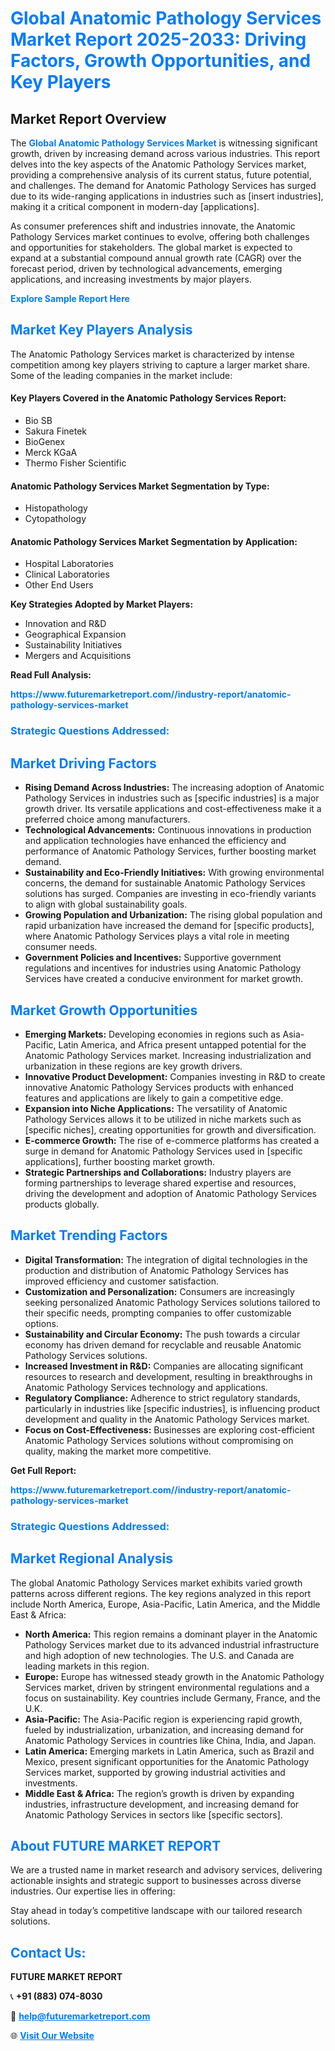 <h1 style="color: #007BFF;">Global Anatomic Pathology Services Market Report 2025-2033: Driving Factors, Growth Opportunities, and Key Players</h1>

<section id="overview">
<h2>Market Report Overview</h2>
<p>The <a href="https://www.futuremarketreport.com//industry-report/anatomic-pathology-services-market" style="color: #007BFF; text-decoration: none;"><strong>Global Anatomic Pathology Services Market</strong></a> is witnessing significant growth, driven by increasing demand across various industries. This report delves into the key aspects of the Anatomic Pathology Services market, providing a comprehensive analysis of its current status, future potential, and challenges. The demand for Anatomic Pathology Services has surged due to its wide-ranging applications in industries such as [insert industries], making it a critical component in modern-day [applications].</p>
<p>As consumer preferences shift and industries innovate, the Anatomic Pathology Services market continues to evolve, offering both challenges and opportunities for stakeholders. The global market is expected to expand at a substantial compound annual growth rate (CAGR) over the forecast period, driven by technological advancements, emerging applications, and increasing investments by major players.</p>
</section>

<section id="overview">
<p><a href="https://www.futuremarketreport.com//request-sample/reportId=79850" style="color: #007BFF; text-decoration: none;"><strong>Explore Sample Report Here</strong></a></p>
</section>

<section id="key-players">
<h2 style="color: #007BFF;">Market Key Players Analysis</h2>
<p>The Anatomic Pathology Services market is characterized by intense competition among key players striving to capture a larger market share. Some of the leading companies in the market include:</p>
<h4>Key Players Covered in the Anatomic Pathology Services Report:</h4>
<ul><li>Bio SB</li><li>Sakura Finetek</li><li>BioGenex</li><li>Merck KGaA</li><li>Thermo Fisher Scientific</li></ul>
<h4>Anatomic Pathology Services Market Segmentation by Type:</h4>
<ul><li>Histopathology</li><li>Cytopathology</li></ul>

<h4>Anatomic Pathology Services Market Segmentation by Application:</h4>
<ul><li>Hospital Laboratories</li><li>Clinical Laboratories</li><li>Other End Users</li></ul>
<p><strong>Key Strategies Adopted by Market Players:</strong></p>
<ul>
<li>Innovation and R&D</li>
<li>Geographical Expansion</li>
<li>Sustainability Initiatives</li>
<li>Mergers and Acquisitions</li>
</ul>
</section>

<section>
<p><strong>Read Full Analysis: </strong></p><a href="https://www.futuremarketreport.com//industry-report/anatomic-pathology-services-market" style="color: #007BFF; text-decoration: none;"><strong>https://www.futuremarketreport.com//industry-report/anatomic-pathology-services-market</strong></a>
<h3 style="color: #007BFF;">Strategic Questions Addressed:</h3>
</section>

<section id="driving-factors">
<h2 style="color: #007BFF;">Market Driving Factors</h2>
<ul>
<li><strong>Rising Demand Across Industries:</strong> The increasing adoption of Anatomic Pathology Services in industries such as [specific industries] is a major growth driver. Its versatile applications and cost-effectiveness make it a preferred choice among manufacturers.</li>
<li><strong>Technological Advancements:</strong> Continuous innovations in production and application technologies have enhanced the efficiency and performance of Anatomic Pathology Services, further boosting market demand.</li>
<li><strong>Sustainability and Eco-Friendly Initiatives:</strong> With growing environmental concerns, the demand for sustainable Anatomic Pathology Services solutions has surged. Companies are investing in eco-friendly variants to align with global sustainability goals.</li>
<li><strong>Growing Population and Urbanization:</strong> The rising global population and rapid urbanization have increased the demand for [specific products], where Anatomic Pathology Services plays a vital role in meeting consumer needs.</li>
<li><strong>Government Policies and Incentives:</strong> Supportive government regulations and incentives for industries using Anatomic Pathology Services have created a conducive environment for market growth.</li>
</ul>
</section>

<section id="growth-opportunities">
<h2 style="color: #007BFF;">Market Growth Opportunities</h2>
<ul>
<li><strong>Emerging Markets:</strong> Developing economies in regions such as Asia-Pacific, Latin America, and Africa present untapped potential for the Anatomic Pathology Services market. Increasing industrialization and urbanization in these regions are key growth drivers.</li>
<li><strong>Innovative Product Development:</strong> Companies investing in R&D to create innovative Anatomic Pathology Services products with enhanced features and applications are likely to gain a competitive edge.</li>
<li><strong>Expansion into Niche Applications:</strong> The versatility of Anatomic Pathology Services allows it to be utilized in niche markets such as [specific niches], creating opportunities for growth and diversification.</li>
<li><strong>E-commerce Growth:</strong> The rise of e-commerce platforms has created a surge in demand for Anatomic Pathology Services used in [specific applications], further boosting market growth.</li>
<li><strong>Strategic Partnerships and Collaborations:</strong> Industry players are forming partnerships to leverage shared expertise and resources, driving the development and adoption of Anatomic Pathology Services products globally.</li>
</ul>
</section>

<section id="trending-factors">
<h2 style="color: #007BFF;">Market Trending Factors</h2>
<ul>
<li><strong>Digital Transformation:</strong> The integration of digital technologies in the production and distribution of Anatomic Pathology Services has improved efficiency and customer satisfaction.</li>
<li><strong>Customization and Personalization:</strong> Consumers are increasingly seeking personalized Anatomic Pathology Services solutions tailored to their specific needs, prompting companies to offer customizable options.</li>
<li><strong>Sustainability and Circular Economy:</strong> The push towards a circular economy has driven demand for recyclable and reusable Anatomic Pathology Services solutions.</li>
<li><strong>Increased Investment in R&D:</strong> Companies are allocating significant resources to research and development, resulting in breakthroughs in Anatomic Pathology Services technology and applications.</li>
<li><strong>Regulatory Compliance:</strong> Adherence to strict regulatory standards, particularly in industries like [specific industries], is influencing product development and quality in the Anatomic Pathology Services market.</li>
<li><strong>Focus on Cost-Effectiveness:</strong> Businesses are exploring cost-efficient Anatomic Pathology Services solutions without compromising on quality, making the market more competitive.</li>
</ul>
</section>

<section>
<p><strong>Get Full Report: </strong></p><a href="https://www.futuremarketreport.com//industry-report/anatomic-pathology-services-market" style="color: #007BFF; text-decoration: none;"><strong>https://www.futuremarketreport.com//industry-report/anatomic-pathology-services-market</strong></a>
<h3 style="color: #007BFF;">Strategic Questions Addressed:</h3>
</section>


<section id="regional-analysis">
<h2 style="color: #007BFF;">Market Regional Analysis</h2>
<p>The global Anatomic Pathology Services market exhibits varied growth patterns across different regions. The key regions analyzed in this report include North America, Europe, Asia-Pacific, Latin America, and the Middle East & Africa:</p>
<ul>
<li><strong>North America:</strong> This region remains a dominant player in the Anatomic Pathology Services market due to its advanced industrial infrastructure and high adoption of new technologies. The U.S. and Canada are leading markets in this region.</li>
<li><strong>Europe:</strong> Europe has witnessed steady growth in the Anatomic Pathology Services market, driven by stringent environmental regulations and a focus on sustainability. Key countries include Germany, France, and the U.K.</li>
<li><strong>Asia-Pacific:</strong> The Asia-Pacific region is experiencing rapid growth, fueled by industrialization, urbanization, and increasing demand for Anatomic Pathology Services in countries like China, India, and Japan.</li>
<li><strong>Latin America:</strong> Emerging markets in Latin America, such as Brazil and Mexico, present significant opportunities for the Anatomic Pathology Services market, supported by growing industrial activities and investments.</li>
<li><strong>Middle East & Africa:</strong> The region’s growth is driven by expanding industries, infrastructure development, and increasing demand for Anatomic Pathology Services in sectors like [specific sectors].</li>
</ul>
</section>

<footer>
<h2 style="color: #007BFF;">About FUTURE MARKET REPORT</h2>
<p>We are a trusted name in market research and advisory services, delivering actionable insights and strategic support to businesses across diverse industries. Our expertise lies in offering:</p>

<p>Stay ahead in today’s competitive landscape with our tailored research solutions.</p>

<h2 style="color: #007BFF;">Contact Us:</h2>
<p><strong>FUTURE MARKET REPORT</strong></p>
<p>📞 <strong>+91 (883) 074-8030</strong></p>
<p>📧 <strong><a href="mailto:help@futuremarketreport.com" style="color: #007BFF;">help@futuremarketreport.com</a></strong></p>
<p>🌐 <strong><a href="https://www.futuremarketreport.com/" style="color: #007BFF;">Visit Our Website</a></strong></p>
</footer>